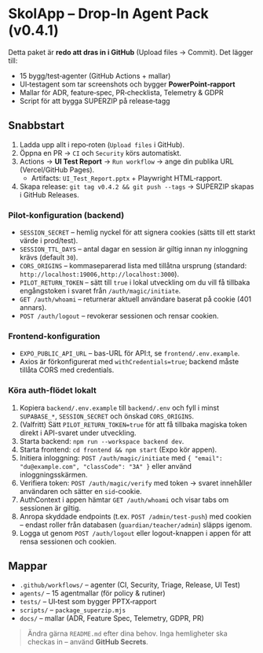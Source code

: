 # SkolApp – Drop‑In Agent Pack (v0.4.1)

Detta paket är **redo att dras in i GitHub** (Upload files → Commit). Det lägger till:
- 15 bygg/test‑agenter (GitHub Actions + mallar)
- UI‑testagent som tar screenshots och bygger **PowerPoint‑rapport**
- Mallar för ADR, feature‑spec, PR‑checklista, Telemetry & GDPR
- Script för att bygga SUPERZIP på release‑tagg

## Snabbstart
1) Ladda upp allt i repo‑roten (`Upload files` i GitHub).
2) Öppna en PR → `CI` och `Security` körs automatiskt.
3) Actions → **UI Test Report** → `Run workflow` → ange din publika URL (Vercel/GitHub Pages).
   - Artifacts: `UI_Test_Report.pptx` + Playwright HTML‑rapport.
4) Skapa release: `git tag v0.4.2 && git push --tags` → SUPERZIP skapas i GitHub Releases.

### Pilot-konfiguration (backend)
- `SESSION_SECRET` – hemlig nyckel för att signera cookies (sätts till ett starkt värde i prod/test).
- `SESSION_TTL_DAYS` – antal dagar en session är giltig innan ny inloggning krävs (default `30`).
- `CORS_ORIGINS` – kommaseparerad lista med tillåtna ursprung (standard: `http://localhost:19006,http://localhost:3000`).
- `PILOT_RETURN_TOKEN` – sätt till `true` i lokal utveckling om du vill få tillbaka engångstoken i svaret från `/auth/magic/initiate`.
- `GET /auth/whoami` – returnerar aktuell användare baserat på cookie (401 annars).
- `POST /auth/logout` – revokerar sessionen och rensar cookien.

### Frontend-konfiguration
- `EXPO_PUBLIC_API_URL` – bas-URL för API:t, se `frontend/.env.example`.
- Axios är förkonfigurerat med `withCredentials=true`; backend måste tillåta CORS med credentials.

### Köra auth-flödet lokalt
1. Kopiera `backend/.env.example` till `backend/.env` och fyll i minst `SUPABASE_*`, `SESSION_SECRET` och önskad `CORS_ORIGINS`.
2. (Valfritt) Sätt `PILOT_RETURN_TOKEN=true` för att få tillbaka magiska token direkt i API-svaret under utveckling.
3. Starta backend: `npm run --workspace backend dev`.
4. Starta frontend: `cd frontend && npm start` (Expo kör appen).
5. Initiera inloggning: `POST /auth/magic/initiate` med `{ "email": "du@example.com", "classCode": "3A" }` eller använd inloggningsskärmen.
6. Verifiera token: `POST /auth/magic/verify` med token → svaret innehåller användaren och sätter en `sid`-cookie.
7. AuthContext i appen hämtar `GET /auth/whoami` och visar tabs om sessionen är giltig.
8. Anropa skyddade endpoints (t.ex. `POST /admin/test-push`) med cookien – endast roller från databasen (`guardian/teacher/admin`) släpps igenom.
9. Logga ut genom `POST /auth/logout` eller logout-knappen i appen för att rensa sessionen och cookien.

## Mappar
- `.github/workflows/` – agenter (CI, Security, Triage, Release, UI Test)  
- `agents/` – 15 agentmallar (för policy & rutiner)  
- `tests/` – UI‑test som bygger PPTX‑rapport  
- `scripts/` – `package_superzip.mjs`  
- `docs/` – mallar (ADR, Feature Spec, Telemetry, GDPR, PR)

> Ändra gärna `README.md` efter dina behov. Inga hemligheter ska checkas in – använd **GitHub Secrets**.

